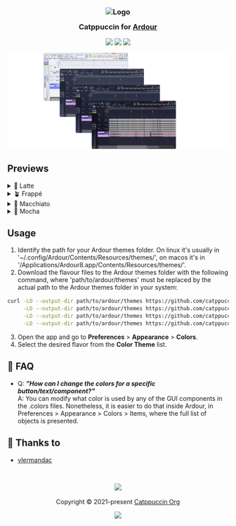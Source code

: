 <h3 align="center">
	<img src="https://raw.githubusercontent.com/catppuccin/catppuccin/main/assets/logos/exports/1544x1544_circle.png" width="100" alt="Logo"/><br/>
	<img src="https://raw.githubusercontent.com/catppuccin/catppuccin/main/assets/misc/transparent.png" height="30" width="0px"/>
	Catppuccin for <a href="https://github.com/Ardour/ardour">Ardour</a>
	<img src="https://raw.githubusercontent.com/catppuccin/catppuccin/main/assets/misc/transparent.png" height="30" width="0px"/>
</h3>

<p align="center">
	<a href="https://github.com/catppuccin/ardour/stargazers"><img src="https://img.shields.io/github/stars/catppuccin/ardour?colorA=363a4f&colorB=b7bdf8&style=for-the-badge"></a>
	<a href="https://github.com/catppuccin/ardour/issues"><img src="https://img.shields.io/github/issues/catppuccin/ardour?colorA=363a4f&colorB=f5a97f&style=for-the-badge"></a>
	<a href="https://github.com/catppuccin/ardour/contributors"><img src="https://img.shields.io/github/contributors/catppuccin/ardour?colorA=363a4f&colorB=a6da95&style=for-the-badge"></a>
</p>

<p align="center">
	<img src="assets/preview.webp"/>
</p>

## Previews

<details>
<summary>🌻 Latte</summary>
<img src="assets/latte.webp"/>
</details>
<details>
<summary>🪴 Frappé</summary>
<img src="assets/frappe.webp"/>
</details>
<details>
<summary>🌺 Macchiato</summary>
<img src="assets/macchiato.webp"/>
</details>
<details>
<summary>🌿 Mocha</summary>
<img src="assets/mocha.webp"/>
</details>

## Usage

1. Identify the path for your Ardour themes folder. On linux it's usually in '~/.config/Ardour/Contents/Resources/themes/', on macos it's in '/Applications/Ardour8.app/Contents/Resources/themes/'.
2. Download the flavour files to the Ardour themes folder with the following command, where 'path/to/ardour/themes' must be replaced by the actual path to the Ardour themes folder in your system:
```bash
curl -LO --output-dir path/to/ardour/themes https://github.com/catppuccin/ardour/raw/main/catppuccin_latte-ardour.colors \
     -LO --output-dir path/to/ardour/themes https://github.com/catppuccin/ardour/raw/main/catppuccin_frappe-ardour.colors \
     -LO --output-dir path/to/ardour/themes https://github.com/catppuccin/ardour/raw/main/catppuccin_macchiato-ardour.colors \
     -LO --output-dir path/to/ardour/themes https://github.com/catppuccin/ardour/raw/main/catppuccin_mocha-ardour.colors
```
3. Open the app and go to **Preferences** > **Appearance** > **Colors**.
4. Select the desired flavor from the **Color Theme** list.

<!-- The FAQ section is optional. Remove if needed.-->
## 🙋 FAQ

- Q: **_"How can I change the colors for a specific button/text/component?"_**\
  A: You can modify what color is used by any of the GUI components in the .colors files. Nonetheless, it is easier to do that inside Ardour, in Preferences > Appearance > Colors > Items, where the full list of objects is presented.

## 💝 Thanks to

- [vlermandac](https://github.com/vlermandac)

&nbsp;

<p align="center">
	<img src="https://raw.githubusercontent.com/catppuccin/catppuccin/main/assets/footers/gray0_ctp_on_line.svg?sanitize=true" />
</p>

<p align="center">
	Copyright &copy; 2021-present <a href="https://github.com/catppuccin" target="_blank">Catppuccin Org</a>
</p>

<p align="center">
	<a href="https://github.com/catppuccin/catppuccin/blob/main/LICENSE"><img src="https://img.shields.io/static/v1.svg?style=for-the-badge&label=License&message=MIT&logoColor=d9e0ee&colorA=363a4f&colorB=b7bdf8"/></a>
</p>
